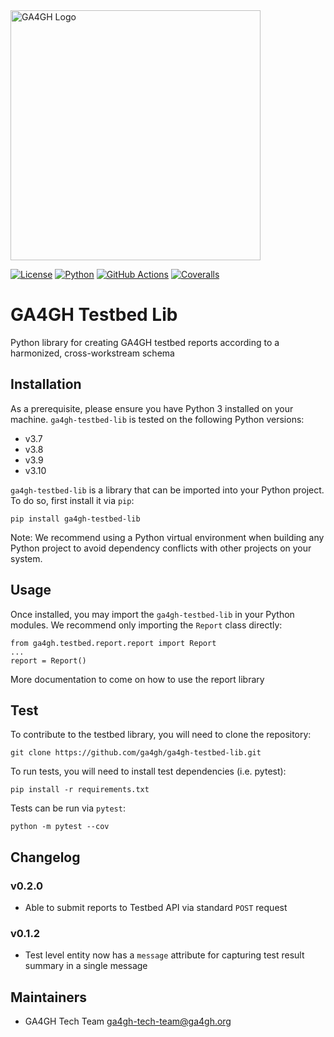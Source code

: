 <img src="https://www.ga4gh.org/wp-content/themes/ga4gh/dist/assets/svg/logos/logo-full-color.svg" alt="GA4GH Logo" style="width: 400px;"/>

[![License](https://img.shields.io/badge/License-Apache%202.0-blue.svg?style=flat-square)](https://opensource.org/licenses/Apache-2.0)
[![Python](https://img.shields.io/badge/python-3.7|3.8|3.9|3.10-blue.svg?style=flat-square)](https://www.python.org/)
[![GitHub Actions](https://img.shields.io/github/workflow/status/ga4gh/ga4gh-testbed-lib/Test/main?style=flat-square)](https://github.com/ga4gh/ga4gh-testbed-lib/actions)
[![Coveralls](https://img.shields.io/coveralls/github/ga4gh/ga4gh-testbed-lib/main?style=flat-square)](https://coveralls.io/github/ga4gh/ga4gh-testbed-lib)

# GA4GH Testbed Lib

Python library for creating GA4GH testbed reports according to a harmonized, cross-workstream schema

## Installation

As a prerequisite, please ensure you have Python 3 installed on your machine.
`ga4gh-testbed-lib` is tested on the following Python versions:
* v3.7
* v3.8
* v3.9
* v3.10

`ga4gh-testbed-lib` is a library that can be imported into your Python project.
To do so, first install it via `pip`:

```
pip install ga4gh-testbed-lib
```

Note: We recommend using a Python virtual environment when building any Python project to avoid dependency conflicts with other projects on your system.

## Usage

Once installed, you may import the `ga4gh-testbed-lib` in your Python modules. We recommend only importing the `Report` class directly: 
```
from ga4gh.testbed.report.report import Report
...
report = Report()
```

More documentation to come on how to use the report library

## Test

To contribute to the testbed library, you will need to clone the repository:
```
git clone https://github.com/ga4gh/ga4gh-testbed-lib.git
```

To run tests, you will need to install test dependencies (i.e. pytest):
```
pip install -r requirements.txt
```

Tests can be run via `pytest`:
```
python -m pytest --cov
```

## Changelog

### v0.2.0
* Able to submit reports to Testbed API via standard `POST` request

### v0.1.2
* Test level entity now has a `message` attribute for capturing test result summary in a single message

## Maintainers

* GA4GH Tech Team [ga4gh-tech-team@ga4gh.org](mailto:ga4gh-tech-team@ga4gh.org)
